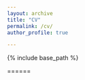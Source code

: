 ```yaml
---
layout: archive
title: "CV"
permalink: /cv/
author_profile: true

---
```


 {% include base_path %}

======




